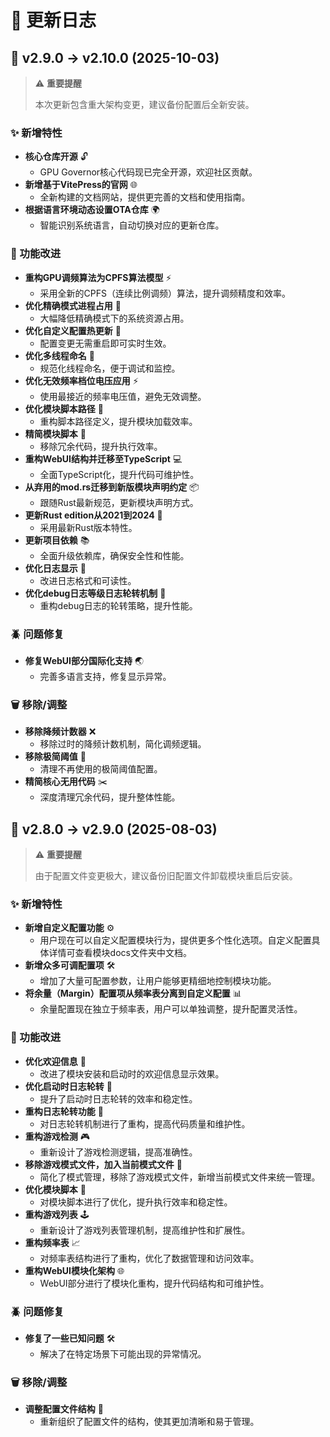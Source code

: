 # 📝 更新日志

## 🚀 v2.9.0 → v2.10.0 (2025-10-03)

> ⚠️ **重要提醒**
>
> 本次更新包含重大架构变更，建议备份配置后全新安装。

### ✨ 新增特性

- **核心仓库开源** 🔓
  - GPU Governor核心代码现已完全开源，欢迎社区贡献。
- **新增基于VitePress的官网** 🌐
  - 全新构建的文档网站，提供更完善的文档和使用指南。
- **根据语言环境动态设置OTA仓库** 🌍
  - 智能识别系统语言，自动切换对应的更新仓库。

### 🔧 功能改进

- **重构GPU调频算法为CPFS算法模型** ⚡
  - 采用全新的CPFS（连续比例调频）算法，提升调频精度和效率。
- **优化精确模式进程占用** 🎯
  - 大幅降低精确模式下的系统资源占用。
- **优化自定义配置热更新** 🔄
  - 配置变更无需重启即可实时生效。
- **优化多线程命名** 🧵
  - 规范化线程命名，便于调试和监控。
- **优化无效频率档位电压应用** ⚡
  - 使用最接近的频率电压值，避免无效调整。
- **优化模块脚本路径** 📂
  - 重构脚本路径定义，提升模块加载效率。
- **精简模块脚本** 🧹
  - 移除冗余代码，提升执行效率。
- **重构WebUI结构并迁移至TypeScript** 💻
  - 全面TypeScript化，提升代码可维护性。
- **从弃用的mod.rs迁移到新版模块声明约定** 📦
  - 跟随Rust最新规范，更新模块声明方式。
- **更新Rust edition从2021到2024** 🦀
  - 采用最新Rust版本特性。
- **更新项目依赖** 📚
  - 全面升级依赖库，确保安全性和性能。
- **优化日志显示** 📝
  - 改进日志格式和可读性。
- **优化debug日志等级日志轮转机制** 🔄
  - 重构debug日志的轮转策略，提升性能。

### 🪲 问题修复

- **修复WebUI部分国际化支持** 🌏
  - 完善多语言支持，修复显示异常。

### 🗑️ 移除/调整

- **移除降频计数器** ❌
  - 移除过时的降频计数机制，简化调频逻辑。
- **移除极简阈值** 🧹
  - 清理不再使用的极简阈值配置。
- **精简核心无用代码** ✂️
  - 深度清理冗余代码，提升整体性能。

## 🚀 v2.8.0 → v2.9.0 (2025-08-03)

> ⚠️ **重要提醒**
>
> 由于配置文件变更极大，建议备份旧配置文件卸载模块重启后安装。

### ✨ 新增特性

- **新增自定义配置功能** ⚙️
  - 用户现在可以自定义配置模块行为，提供更多个性化选项。自定义配置具体详情可查看模块docs文件夹中文档。
- **新增众多可调配置项** 🛠️
  - 增加了大量可配置参数，让用户能够更精细地控制模块功能。
- **将余量（Margin）配置项从频率表分离到自定义配置** 📊
  - 余量配置现在独立于频率表，用户可以单独调整，提升配置灵活性。

### 🔧 功能改进

- **优化欢迎信息** 👋
  - 改进了模块安装和启动时的欢迎信息显示效果。
- **优化启动时日志轮转** 📒
  - 提升了启动时日志轮转的效率和稳定性。
- **重构日志轮转功能** 🔄
  - 对日志轮转机制进行了重构，提高代码质量和维护性。
- **重构游戏检测** 🎮
  - 重新设计了游戏检测逻辑，提高准确性。
- **移除游戏模式文件，加入当前模式文件** 📄
  - 简化了模式管理，移除了游戏模式文件，新增当前模式文件来统一管理。
- **优化模块脚本** 🧠
  - 对模块脚本进行了优化，提升执行效率和稳定性。
- **重构游戏列表** 🕹️
  - 重新设计了游戏列表管理机制，提高维护性和扩展性。
- **重构频率表** 📈
  - 对频率表结构进行了重构，优化了数据管理和访问效率。
- **重构WebUI模块化架构** 🌐
  - WebUI部分进行了模块化重构，提升代码结构和可维护性。

### 🪲 问题修复

- **修复了一些已知问题** 🛠️
  - 解决了在特定场景下可能出现的异常情况。

### 🗑️ 移除/调整

- **调整配置文件结构** 📁
  - 重新组织了配置文件的结构，使其更加清晰和易于管理。
